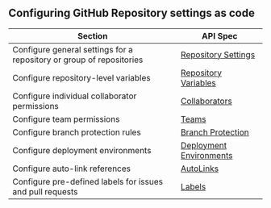 ## Configuring GitHub Repository settings as code

| Section | API Spec |
| --- | --- |
| Configure general settings for a repository or group of repositories | [Repository Settings](1.%20repository-settings.md) |
| Configure repository-level variables | [Repository Variables](2.%20repository-variables.md) |
| Configure individual collaborator permissions | [Collaborators](3.%20collaborators.md) |
| Configure team permissions | [Teams](4.%20teams.md) |
| Configure branch protection rules | [Branch Protection](5.%20branch-protection.md) |
| Configure deployment environments | [Deployment Environments](6.%20deployment-environments.md) |
| Configure auto-link references | [AutoLinks](7.%20autolinks.md) |
| Configure pre-defined labels for issues and pull requests | [Labels](8.%20labels.md) |

